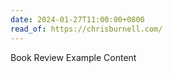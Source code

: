 ```yaml
---
date: 2024-01-27T11:00:00+0800
read_of: https://chrisburnell.com/
---
```


Book Review Example Content
